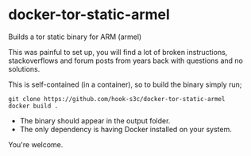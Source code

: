 # docker-tor-static-armel
Builds a tor static binary for ARM (armel)

This was painful to set up, you will find a lot of broken instructions, stackoverflows and forum posts from years back with questions and no solutions.

This is self-contained (in a container), so to build the binary simply run;


```
git clone https://github.com/hook-s3c/docker-tor-static-armel
docker build .
```

- The binary should appear in the output folder.
- The only dependency is having Docker installed on your system.


You're welcome.
